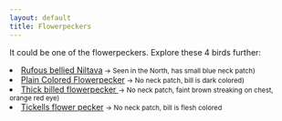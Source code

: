 ```yaml
---
layout: default
title: Flowerpeckers
---
```


It could be one of the <highlight>flowerpeckers</highlight>. Explore these 4 birds further:

<dl class="dl-horizontal">
	<li><a href="../birds/rufous-bellied-niltava.html">Rufous bellied Niltava</a><small> &rarr; Seen in the North, has small blue neck patch)</small></li>
	<li><a href="../birds/plain-flowerpecker.html">Plain Colored Flowerpecker</a><small> &rarr; No neck patch, bill is dark colored)</small></li>
	<li><a href="../birds/thick-billed-flowerpecker.html">Thick billed flowerpecker </a><small> &rarr; No neck patch, faint brown streaking on chest, orange red eye)</small></li>
	<li><a href="../birds/tickells-flowerpecker.html">Tickells flower pecker</a><small> &rarr; No neck patch, bill is flesh colored</small></li>
</dl>